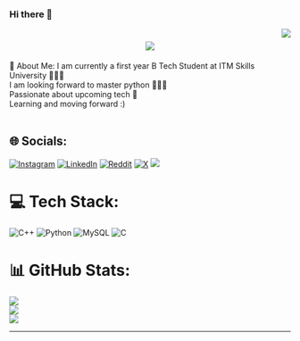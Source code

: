 ### Hi there 👋

<img align="right" src="https://visitor-badge.laobi.icu/badge?page_id=Jeevan-04.Jeevan-04"/>

<h1 align="center">
    <img src="https://readme-typing-svg.herokuapp.com/?font=Righteous&size=35&center=true&vCenter=true&width=500&height=70&duration=4000&lines=🙏+Sasriyaakal+Paaji!;+I'm+Manmeet+Singh!;" />
</h1>

💫 About Me:
I am currently a first year B Tech Student at ITM Skills University 👨🏻‍🎓<br>I am looking forward to master python 👨🏻‍💻<br>Passionate about upcoming tech 🚀<br>Learning and moving forward :)<br> <br>


## 🌐 Socials:
[![Instagram](https://img.shields.io/badge/Instagram-%23E4405F.svg?logo=Instagram&logoColor=white)](https://instagram.com/https://www.instagram.com/_manmeet.s_/?next=%2F) [![LinkedIn](https://img.shields.io/badge/LinkedIn-%230077B5.svg?logo=linkedin&logoColor=white)](https://linkedin.com/in/https://www.linkedin.com/in/manmeet-singh-5a8548211/) [![Reddit](https://img.shields.io/badge/Reddit-%23FF4500.svg?logo=Reddit&logoColor=white)](https://reddit.com/user/https://www.reddit.com/user/_TheProcrastinator) [![X](https://img.shields.io/badge/X-black.svg?logo=X&logoColor=white)](https://x.com/https://twitter.com/Manmeet_Singh64) 
[![](https://visitcount.itsvg.in/api?id=Manmeet64&icon=0&color=0)](https://visitcount.itsvg.in)

# 💻 Tech Stack:
![C++](https://img.shields.io/badge/c++-%2300599C.svg?style=for-the-badge&logo=c%2B%2B&logoColor=white) ![Python](https://img.shields.io/badge/python-3670A0?style=for-the-badge&logo=python&logoColor=ffdd54) ![MySQL](https://img.shields.io/badge/mysql-%2300000f.svg?style=for-the-badge&logo=mysql&logoColor=white) ![C](https://img.shields.io/badge/c-%2300599C.svg?style=for-the-badge&logo=c&logoColor=white)
# 📊 GitHub Stats:
![](https://github-readme-stats.vercel.app/api?username=Manmeet64&theme=dark&hide_border=false&include_all_commits=false&count_private=false)<br/>
![](https://github-readme-streak-stats.herokuapp.com/?user=Manmeet64&theme=dark&hide_border=false)<br/>
![](https://github-readme-stats.vercel.app/api/top-langs/?username=Manmeet64&theme=dark&hide_border=false&include_all_commits=false&count_private=false&layout=compact)

---


<!-- Proudly created with GPRM ( https://gprm.itsvg.in ) -->
